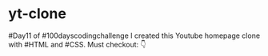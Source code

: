 # yt-clone
#Day11 of #100dayscodingchallenge I created this Youtube homepage clone with #HTML and #CSS. Must checkout: 👇
